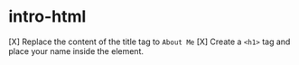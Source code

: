 # intro-html
[X] Replace the content of the title tag to `About Me`
[X] Create a `<h1>` tag and place your name inside the element.
